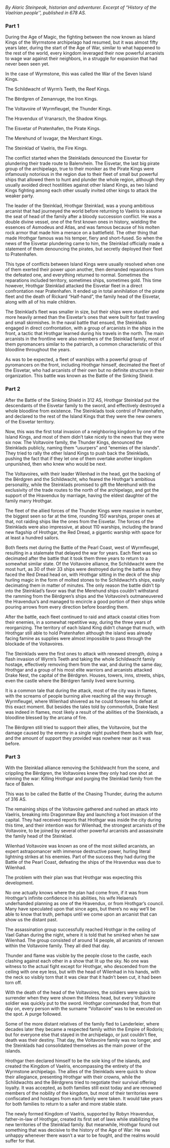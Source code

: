 *By Alaric Steinpeak, historian and adventurer. Excerpt of “History of the Vaelrian people'', published in 678 AS.*

### Part 1

During the Age of Magic, the fighting between the now known as Island Kings of the Wyrmstone archipelago had resumed, but it was almost fifty years later, during the start of the Age of War, similar to what happened to the rest of the world, every kingdom leveraged their now powerful arcanists to wage war against their neighbors, in a struggle for expansion that had never been seen yet.  

In the case of Wyrmstone, this was called the War of the Seven Island Kings. 

The Schildwacht of Wyrm’s Teeth, the Reef Kings. 

The Bërdgren of Zemanruge, the Iron Kings. 

The Voltavoire of Wyrmfleugel, the Thunder Kings. 

The Hravendux of Vranarsch, the Shadow Kings. 

The Eisvetar of Pratenhafen, the Pirate Kings. 

The Merehund of Isvagar, the Merchant Kings. 

The Steinklad of Vaelris, the Fire Kings. 

The conflict started when the Steinklads denounced the Eisvetar for plundering their trade route to Balenvhein. The Eisvetar, the last big pirate group of the archipelago, true to their moniker as the Pirate Kings were infamously notorious in the region due to their fleet of small but powerful ships that allowed them to hunt and plunder the whole region, although they usually avoided direct hostilities against other Island Kings, as two Island Kings fighting among each other usually invited other kings to attack the weaker party. 

The leader of the Steinklad, Hrothgar Steinklad, was a young ambitious arcanist that had journeyed the world before returning to Vaelris to assume the seat of head of the family after a bloody succession conflict. He was a double divine vessel, one of the first known ones in history, wielding the essences of Asmodeus and Atlas, and was famous because of his molten rock armor that made him a menace on a battlefield. The other thing that made Hrothgar famous was his temper, fiery and short-fused. So when the news of the Eisvetar plundering came to him, the Steinklad officially made a statement of them denouncing the pirates, but secretly deployed their fleet to Pratenhafen. 

This type of conflicts between Island Kings were usually resolved when one of them exerted their power upon another, then demanded reparations from the defeated one, and everything returned to normal. Sometimes the reparations included territory, sometimes ships, sometimes gold. This time however, Hrothgar Steinklad attacked the Eisvetar fleet in a direct confrontation near Pratenhafen. It ended up in total annihilation of the pirate fleet and the death of Rickard “Half-hand”, the family head of the Eisvetar, along with all of his male children.

The Steinklad’s fleet was smaller in size, but their ships were sturdier and more heavily armed than the Eisvetar’s ones that were built for fast traveling and small skirmishes. In the naval battle that ensued, the Steinklads engaged in direct confrontation, with a group of arcanists in the ships in the front, a tactic that Hrothgar learned during his travels in the north. The main arcanists in the frontline were also members of the Steinklad family, most of them pyromancers similar to the patriarch, a common characteristic of this bloodline throughout the years. 

As was to be expected, a fleet of warships with a powerful group of pyromancers on the front, including Hrothgar himself, decimated the fleet of the Eisvetar, who had arcanists of their own but no definite structure in their organization. This battle was known as the Battle of the Sinking Shield.

### Part 2

After the Battle of the Sinking Shield in 312 AS, Hrothgar Steinklad put the descendants of the Eisvetar family to the sword, and effectively destroyed a whole bloodline from existence. The Steinklads took control of Pratenhafen, and declared to the rest of the Island Kings that they were the new owners of the Eisvetar territory. 

Now, this was the first total invasion of a neighboring kingdom by one of the Island Kings, and most of them didn’t take nicely to the news that they were six now. The Voltavoire family, the Thunder Kings, denounced the Steinklads publicly, naming them “usurpers” and “enemies of the islands”. They tried to rally the other Island Kings to push back the Steinklads, pushing the fact that if they let one of them overtake another kingdom unpunished, then who knew who would be next. 

The Voltavoires, with their leader Wilenhad in the head, got the backing of the Bërdgren and the Schildwacht, who feared the Hrothgar’s ambitious personality, while the Steinklads promised to gift the Merehund with the exclusivity of the trade routes to the north of the archipelago, and got the support of the Hravendux by marriage, having the eldest daughter of the family marry Hrothgar. 

The fleet of the allied forces of the Thunder Kings were massive in number, the biggest seen so far at the time, rounding 150 warships, proper ones at that, not raiding ships like the ones from the Eisvetar. The forces of the Steinklads were also impressive, at about 110 warships, including the brand new flagship of Hrothgar, the Red Dread, a gigantic warship with space for at least a hundred sailors. 

Both fleets met during the Battle of the Pearl Coast, west of Wyrmfleugel, resulting in a stalemate that delayed the war for years. Each fleet was so decimated after the battle that it took them three years to return to a somewhat similar state. Of the Voltavoire alliance, the Schildwacht were the most hurt, as 30 of their 33 ships were destroyed during the battle as they faced the Red Dread head on, with Hrothgar sitting in the deck of the ship hurling magic in the form of molted stones to the Schildwacht’s ships, easily decimating them in matter of minutes. The only reason the battle didn’t tip into the Steinklad’s favor was that the Merehund ships couldn’t withstand the ramming from the Bërdgren’s ships and the Voltavoire’s outmaneuvered the Hravendux’s and managed to encircle a good portion of their ships while pouring arrows from every direction before boarding them. 

After the battle, each fleet continued to raid and attack coastal cities from their enemies, in a somewhat repetitive way, during the three years of reorganizing. The territory of each Island King didn’t change that much, with Hrothgar still able to hold Pratenhafen although the island was already facing famine as supplies were almost impossible to pass through the blockade of the Voltavoires. 

The Steinklads were the first ones to attack with renewed strength, doing a flash invasion of Wyrm’s Teeth and taking the whole Schildwacht family hostage, effectively removing them from the war, and during the same day, Hrothgar and a group of his most elite warriors and arcanists attacked Drake Nest, the capital of the Bërdgren. Houses, towers, inns, streets, ships, even the castle where the Bërdgren family lived were burning. 

It is a common tale that during the attack, most of the city was in flames, with the screams of people burning alive reaching all the way through Wyrmfleugel, where Wilenhad shivered as he could foresee his defeat at this exact moment. But besides the tales told by commonfolk, Drake Nest was indeed in flames, most likely a result of the abilities of the Steinklads, a bloodline blessed by the arcana of fire. 

The Bërdgren still tried to support their allies, the Voltavoire, but the damage caused by the enemy in a single night pushed them back with fear, and the amount of support they provided was nowhere near as it was before.

### Part 3

With the Steinklad alliance removing the Schildwacht from the scene, and crippling the Bërdgren, the Voltavoires knew they only had one shot at winning the war: Killing Hrothgar and purging the Steinklad family from the face of Balen. 

This was to be called the Battle of the Chasing Thunder, during the autumn of 316 AS. 

The remaining ships of the Voltavoire gathered and rushed an attack into Vaelris, breaking into Dragonmaw Bay and launching a foot invasion of the capital. They had received reports that Hrothgar was inside the city during this time, and their intention was for Wilenhad, the strongest arcanists of the Voltavoire, to be joined by several other powerful arcanists and assassinate the family head of the Steinklad. 

Wilenhad Voltavoire was known as one of the most skilled arcanists, an expert astrapomancer with immense destructive power, hurling literal lightning strikes at his enemies. Part of the success they had during the Battle of the Pearl Coast, defeating the ships of the Hravendux was due to Wilenhad. 

The problem with their plan was that Hrothgar was expecting this development. 

No one actually knows where the plan had come from, if it was from Hrothgar’s infinite confidence in his abilities, his wife Helaena’s underhanded planning as one of the Hravendux, or from Hrothgar’s council. Many have speculated upon that since ages, but there’s no way we’ll be able to know that truth, perhaps until we come upon an arcanist that can show us the distant past. 

The assassination group successfully reached Hrothgar in the ceiling of Vael Gahan during the night, where it is told that he smirked when he saw Wilenhad. The group consisted of around 14 people, all arcanists of renown within the Voltavoire family. They all died that day. 

Thunder and flame was visible by the people close to the castle, each clashing against each other in a show that lit up the sky. No one was witness to the actual fight except for Hrothgar, who descended from the ceiling with one eye less, but with the head of Wilenhad in his hands, with the neck so visibly torn that it was clear that it hadn’t been cut, it had been torn off. 

With the death of the head of the Voltavoires, the soldiers were quick to surrender when they were shown the lifeless head, but every Voltavoire soldier was quickly put to the sword. Hrothgar commanded that, from that day on, every person with the surname “Voltavoire” was to be executed on the spot. A purge followed. 

Some of the more distant relatives of the family fled to Landerleier, where decades later they became a respected family within the Empire of Rodoris; but for everyone else that stayed in the archipelago, or just couldn’t flee, death was their destiny. That day, the Voltavoire family was no longer, and the Steinklads had consolidated themselves as the main power of the islands. 

Hrothgar then declared himself to be the sole king of the islands, and created the Kingdom of Vaelris, encompassing the entirety of the Wyrmstone archipelago. The allies of the Steinklads were quick to show their allegiance, presenting Hrothgar with their crowns, while the Schildwachts and the Bërdgrens tried to negotiate their survival offering loyalty. It was accepted, as both families still exist today and are renowned members of the nobility of the kingdom, but most of their territories were confiscated and hostages from each family were taken. It would take years for both families to return to a safer and more stable state. 

The newly formed Kingdom of Vaelris, supported by Robyn Hravendux, father-in-law of Hrothgar, created its first set of laws while stabilizing the new territories of the Steinklad family. But meanwhile, Hrothgar found out something that was decisive to the history of the Age of War: He was unhappy whenever there wasn’t a war to be fought, and the realms would suffer for that.